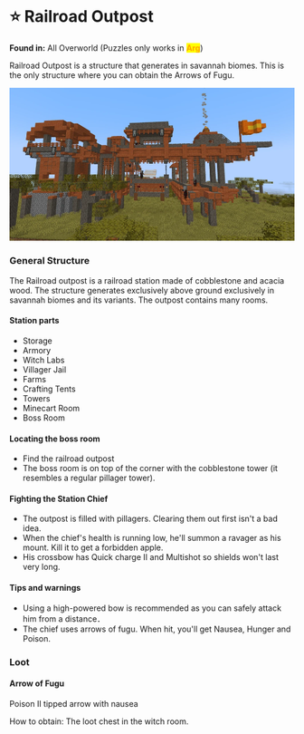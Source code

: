 # ⭐ Railroad Outpost

**Found in:** All Overworld (Puzzles only works in <mark style="color:orange;">**Arg**</mark>)

Railroad Outpost is a structure that generates in savannah biomes. This is the only structure where you can obtain the Arrows of Fugu.

![](<../../../.gitbook/assets/image (245).png>)

### General Structure

The Railroad outpost is a railroad station made of cobblestone and acacia wood. The structure generates exclusively above ground exclusively in savannah biomes and its variants. The outpost contains many rooms.

#### Station parts

* Storage
* Armory
* Witch Labs
* Villager Jail
* Farms
* Crafting Tents
* Towers
* Minecart Room
* Boss Room

#### Locating the boss room

* Find the railroad outpost
* The boss room is on top of the corner with the cobblestone tower (it resembles a regular pillager tower).

#### Fighting the Station Chief

* The outpost is filled with pillagers. Clearing them out first isn't a bad idea.
* When the chief's health is running low, he'll summon a ravager as his mount. Kill it to get a forbidden apple.
* His crossbow has Quick charge II and Multishot so shields won't last very long.

#### Tips and warnings

* Using a high-powered bow is recommended as you can safely attack him from a distance．
* The chief uses arrows of fugu. When hit, you'll get Nausea, Hunger and Poison.

### Loot

#### Arrow of Fugu

Poison II tipped arrow with nausea

How to obtain: The loot chest in the witch room.




